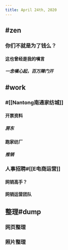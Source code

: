 ```yaml
---
title: April 24th, 2020
---
```


## #zen
### 你们不就是为了钱么？
#### 这也曾经是我的嗔言
##### 一念嗔心起，百万障门开

## #work
### #[[Nantong南通家纺城]]
#### 开票资料
##### 房东

#### 跑家纺厂
##### 推销

### 人事招聘#[[E电商运营]]
#### 网销高手？

#### 网销运营团队

#### 

## 整理#dump
### 网页整理
#### 

### 照片整理
#### 
